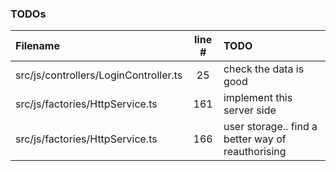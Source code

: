 ### TODOs
| Filename | line # | TODO
|:------|:------:|:------
| src/js/controllers/LoginController.ts | 25 | check the data is good
| src/js/factories/HttpService.ts | 161 | implement this server side
| src/js/factories/HttpService.ts | 166 | user storage.. find a better way of reauthorising